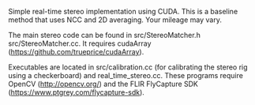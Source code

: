 Simple real-time stereo implementation using CUDA. This is a baseline method
that uses NCC and 2D averaging. Your mileage may vary.

The main stereo code can be found in src/StereoMatcher.h src/StereoMatcher.cc.
It requires cudaArray (https://github.com/trueprice/cudaArray).

Executables are located in src/calibration.cc (for calibrating the stereo rig
using a checkerboard) and real_time_stereo.cc. These programs require OpenCV
(http://opencv.org/) and the FLIR FlyCapture SDK
(https://www.ptgrey.com/flycapture-sdk).
